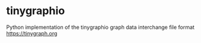 # tinygraphio

Python implementation of the tinygraphio graph data interchange file format https://tinygraph.org
